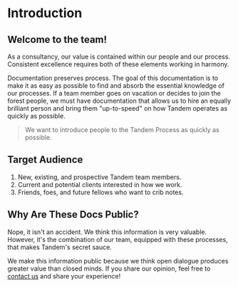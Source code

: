 Introduction
============

Welcome to the team!
--------------------

As a consultancy, our value is contained within our people and our process. Consistent excellence requires both of these elements working in harmony.

Documentation preserves process. The goal of this documentation is to make it as easy as possible to find and absorb the essential knowledge of our processes. If a team member goes on vacation or decides to join the forest people, we must have documentation that allows us to hire an equally brilliant person and bring them "up-to-speed" on how Tandem operates as quickly as possible.

> We want to introduce people to the Tandem Process as quickly as possible.

Target Audience
---------------

1. New, existing, and prospective Tandem team members.
2. Current and potential clients interested in how we work.
3. Friends, foes, and future fellows who want to crib notes.

Why Are These Docs Public?
--------------------------

Nope, it isn't an accident. We think this information is very valuable. However, it's the combination of our team, equipped with these processes, that makes Tandem's secret sauce.

We make this information public because we think open dialogue produces greater value than closed minds. If you share our opinion, feel free to [contact us](https://www.thinktandem.io/contact) and share your experience!

